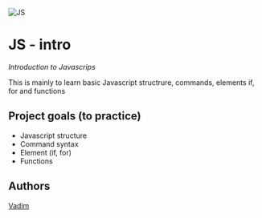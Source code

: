 ![JS](https://img.shields.io/badge/code-JS-orange)


# JS - intro
_Introduction to Javascrips_

This is mainly to learn basic Javascript structrure, commands, elements if, for and functions



## Project goals (to practice)

-   Javascript structure
-   Command syntax
-   Element (if, for)
-   Functions


## Authors

[Vadim](https://github.com/vadimmozeiko)